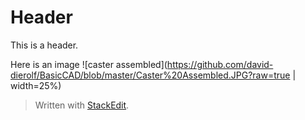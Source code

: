 # Header

This is a header.

Here is an image 
![caster assembled](https://github.com/david-dierolf/BasicCAD/blob/master/Caster%20Assembled.JPG?raw=true | width=25%)
> Written with [StackEdit](https://stackedit.io/).
<!--stackedit_data:
eyJoaXN0b3J5IjpbMTU0NTc5OTM2LDE2NjI0ODM4OTcsNzMwOT
k4MTE2XX0=
-->